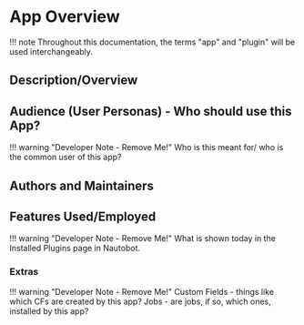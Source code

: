 # App Overview

!!! note
    Throughout this documentation, the terms "app" and "plugin" will be used interchangeably.

## Description/Overview


## Audience (User Personas) - Who should use this App?

!!! warning "Developer Note - Remove Me!"
    Who is this meant for/ who is the common user of this app?

## Authors and Maintainers

## Features Used/Employed

!!! warning "Developer Note - Remove Me!"
    What is shown today in the Installed Plugins page in Nautobot.

### Extras

!!! warning "Developer Note - Remove Me!"
    Custom Fields - things like which CFs are created by this app?
    Jobs - are jobs, if so, which ones, installed by this app?
